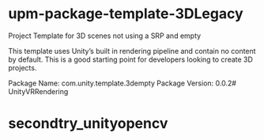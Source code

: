 # upm-package-template-3DLegacy
Project Template for 3D scenes not using a SRP and empty

This template uses Unity’s built in rendering pipeline and contain no content by default. This is a good starting point for developers looking to create 3D projects.


Package Name: com.unity.template.3dempty
Package Version: 0.0.2# UnityVRRendering
# secondtry_unityopencv
